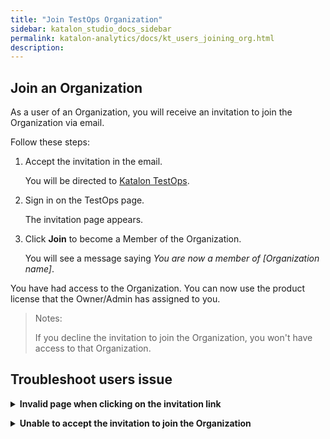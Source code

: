 ```yaml
---
title: "Join TestOps Organization"
sidebar: katalon_studio_docs_sidebar
permalink: katalon-analytics/docs/kt_users_joining_org.html
description:
---
```


## Join an Organization 
As a user of an Organization, you will receive an invitation to join the Organization via email.

Follow these steps:

1. Accept the invitation in the email.

     You will be directed to [Katalon TestOps](https://testops.katalon.io/login).

2. Sign in on the TestOps page.
 
    The invitation page appears.

3. Click **Join** to become a Member of the Organization.

    You will see a message saying *You are now a member of [Organization name]*.

You have had access to the Organization. You can now use the product license that the Owner/Admin has assigned to you.

> Notes:
>
> If you decline the invitation to join the Organization, you won't have access to that Organization.

## Troubleshoot users issue

**<details><summary> Invalid page when clicking on the invitation link</summary>**

Double check if you are logging in with a different account from the one you have registered with your Owner/Admin.

</details>

**<details><summary> Unable to accept the invitation to join the Organization</summary>**

The Owner/Admin of the Organization might have revoked the invitation. Contact your Owner/Admin for a new invitation link.

</details>
